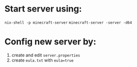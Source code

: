 # Start server using:
`nix-shell -p minecraft-server`
`minecraft-server -server -d64`

# Config new server by:
1. create and edit `server.properties`
2. create `eula.txt` with `eula=true`
